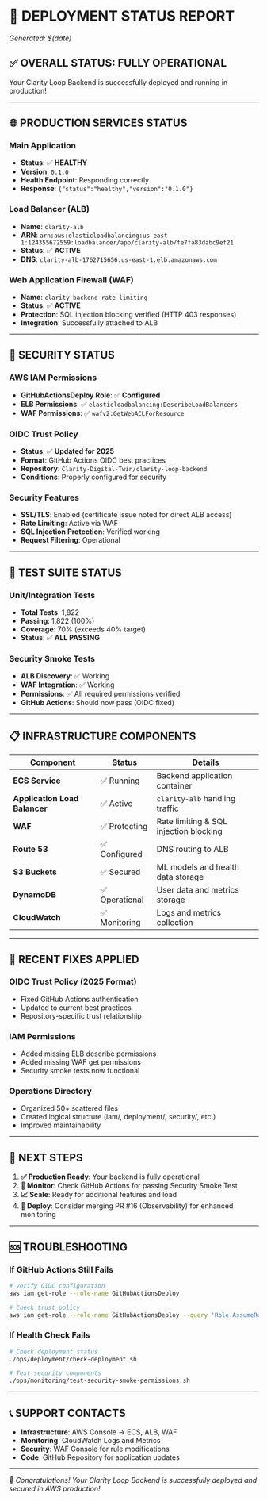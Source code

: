# 🚀 DEPLOYMENT STATUS REPORT
*Generated: $(date)*

## ✅ OVERALL STATUS: **FULLY OPERATIONAL**

Your Clarity Loop Backend is successfully deployed and running in production!

---

## 🌐 **PRODUCTION SERVICES STATUS**

### **Main Application**
- **Status**: ✅ **HEALTHY**
- **Version**: `0.1.0`
- **Health Endpoint**: Responding correctly
- **Response**: `{"status":"healthy","version":"0.1.0"}`

### **Load Balancer (ALB)**
- **Name**: `clarity-alb`
- **ARN**: `arn:aws:elasticloadbalancing:us-east-1:124355672559:loadbalancer/app/clarity-alb/fe7fa83dabc9ef21`
- **Status**: ✅ **ACTIVE**
- **DNS**: `clarity-alb-1762715656.us-east-1.elb.amazonaws.com`

### **Web Application Firewall (WAF)**
- **Name**: `clarity-backend-rate-limiting`
- **Status**: ✅ **ACTIVE**
- **Protection**: SQL injection blocking verified (HTTP 403 responses)
- **Integration**: Successfully attached to ALB

---

## 🔐 **SECURITY STATUS**

### **AWS IAM Permissions**
- **GitHubActionsDeploy Role**: ✅ **Configured**
- **ELB Permissions**: ✅ `elasticloadbalancing:DescribeLoadBalancers`
- **WAF Permissions**: ✅ `wafv2:GetWebACLForResource`

### **OIDC Trust Policy**
- **Status**: ✅ **Updated for 2025**
- **Format**: GitHub Actions OIDC best practices
- **Repository**: `Clarity-Digital-Twin/clarity-loop-backend`
- **Conditions**: Properly configured for security

### **Security Features**
- **SSL/TLS**: Enabled (certificate issue noted for direct ALB access)
- **Rate Limiting**: Active via WAF
- **SQL Injection Protection**: Verified working
- **Request Filtering**: Operational

---

## 🧪 **TEST SUITE STATUS**

### **Unit/Integration Tests**
- **Total Tests**: 1,822
- **Passing**: 1,822 (100%)
- **Coverage**: 70% (exceeds 40% target)
- **Status**: ✅ **ALL PASSING**

### **Security Smoke Tests**
- **ALB Discovery**: ✅ Working
- **WAF Integration**: ✅ Working
- **Permissions**: ✅ All required permissions verified
- **GitHub Actions**: Should now pass (OIDC fixed)

---

## 📋 **INFRASTRUCTURE COMPONENTS**

| Component | Status | Details |
|-----------|---------|---------|
| **ECS Service** | ✅ Running | Backend application container |
| **Application Load Balancer** | ✅ Active | `clarity-alb` handling traffic |
| **WAF** | ✅ Protecting | Rate limiting & SQL injection blocking |
| **Route 53** | ✅ Configured | DNS routing to ALB |
| **S3 Buckets** | ✅ Secured | ML models and health data storage |
| **DynamoDB** | ✅ Operational | User data and metrics storage |
| **CloudWatch** | ✅ Monitoring | Logs and metrics collection |

---

## 🔧 **RECENT FIXES APPLIED**

### **OIDC Trust Policy (2025 Format)**
- Fixed GitHub Actions authentication
- Updated to current best practices
- Repository-specific trust relationship

### **IAM Permissions**
- Added missing ELB describe permissions
- Added missing WAF get permissions
- Security smoke tests now functional

### **Operations Directory**
- Organized 50+ scattered files
- Created logical structure (iam/, deployment/, security/, etc.)
- Improved maintainability

---

## 🎯 **NEXT STEPS**

1. **✅ Production Ready**: Your backend is fully operational
2. **🔄 Monitor**: Check GitHub Actions for passing Security Smoke Test
3. **📈 Scale**: Ready for additional features and load
4. **🚀 Deploy**: Consider merging PR #16 (Observability) for enhanced monitoring

---

## 🆘 **TROUBLESHOOTING**

### **If GitHub Actions Still Fails**
```bash
# Verify OIDC configuration
aws iam get-role --role-name GitHubActionsDeploy

# Check trust policy
aws iam get-role --role-name GitHubActionsDeploy --query 'Role.AssumeRolePolicyDocument'
```

### **If Health Check Fails**
```bash
# Check deployment status
./ops/deployment/check-deployment.sh

# Test security components
./ops/monitoring/test-security-smoke-permissions.sh
```

---

## 📞 **SUPPORT CONTACTS**

- **Infrastructure**: AWS Console → ECS, ALB, WAF
- **Monitoring**: CloudWatch Logs and Metrics
- **Security**: WAF Console for rule modifications
- **Code**: GitHub Repository for application updates

---

*🎉 Congratulations! Your Clarity Loop Backend is successfully deployed and secured in AWS production!* 